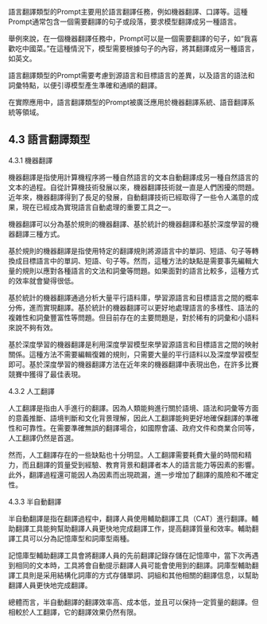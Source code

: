 
語言翻譯類型的Prompt主要用於語言翻譯任務，例如機器翻譯、口譯等。這種Prompt通常包含一個需要翻譯的句子或段落，要求模型翻譯成另一種語言。

舉例來說，在一個機器翻譯任務中，Prompt可以是一個需要翻譯的句子，如“我喜歡吃中國菜。”在這種情況下，模型需要根據句子的內容，將其翻譯成另一種語言，如英文。

語言翻譯類型的Prompt需要考慮到源語言和目標語言的差異，以及語言的語法和詞彙特點，以便引導模型產生準確和通順的翻譯。

在實際應用中，語言翻譯類型的Prompt被廣泛應用於機器翻譯系統、語音翻譯系統等領域。

## 4.3 語言翻譯類型

4.3.1 機器翻譯

機器翻譯是指使用計算機程序將一種自然語言的文本自動翻譯成另一種自然語言的文本的過程。自從計算機技術發展以來，機器翻譯技術就一直是人們困擾的問題。近年來，機器翻譯得到了長足的發展，自動翻譯技術已經取得了一些令人滿意的成果，現在已經成為實現語言自動處理的重要工具之一。

機器翻譯可以分為基於規則的機器翻譯、基於統計的機器翻譯和基於深度學習的機器翻譯三種方式。

基於規則的機器翻譯是指使用特定的翻譯規則將源語言中的單詞、短語、句子等轉換成目標語言中的單詞、短語、句子等。然而，這種方法的缺點是需要事先編輯大量的規則以應對各種語言的文法和詞彙等問題。如果面對的語言比較多，這種方式的效率就會變得很低。

基於統計的機器翻譯通過分析大量平行語料庫，學習源語言和目標語言之間的概率分佈，進而實現翻譯。基於統計的機器翻譯可以更好地處理語言的多樣性、語法的複雜性和詞彙豐富性等問題。但目前存在的主要問題是，對於稀有的詞彙和小語料來說不夠有效。

基於深度學習的機器翻譯是利用深度學習模型來學習源語言和目標語言之間的映射關係。這種方法不需要編輯復雜的規則，只需要大量的平行語料以及深度學習模型即可。基於深度學習的機器翻譯方法在近年來的機器翻譯中表現出色，在許多比賽競賽中獲得了最佳表現。

4.3.2 人工翻譯

人工翻譯是指由人手進行的翻譯。因為人類能夠進行關於語境、語法和詞彙等方面的意義推斷、語境判斷和文化背景理解，因此人工翻譯能夠更好地確保翻譯的準確性和可靠性。在需要準確無誤的翻譯場合，如國際會議、政府文件和商業合同等，人工翻譯仍然是首選。

然而，人工翻譯存在的一些缺點也十分明显。人工翻譯需要耗費大量的時間和精力，而且翻譯的質量受到經驗、教育背景和翻譯者本人的語言能力等因素的影響。此外，翻譯過程還可能因人為因素而出現疏漏，進一步增加了翻譯的風險和不確定性。

4.3.3 半自動翻譯

半自動翻譯是指在翻譯過程中，翻譯人員使用輔助翻譯工具（CAT）進行翻譯。輔助翻譯工具能夠幫助翻譯人員更快地完成翻譯工作，提高翻譯質量和效率。輔助翻譯工具可以分為記憶庫型和詞庫型兩種。

記憶庫型輔助翻譯工具會將翻譯人員的先前翻譯記錄存儲在記憶庫中，當下次再遇到相同的文本時，工具將會自動提示翻譯人員可能會使用到的翻譯。詞庫型輔助翻譯工具則是采用結構化詞庫的方式存儲單詞、詞組和其他相關的翻譯信息，以幫助翻譯人員更快地完成翻譯。

總體而言，半自動翻譯的翻譯效率高、成本低，並且可以保持一定質量的翻譯。但相較於人工翻譯，它的翻譯效果仍然有限。